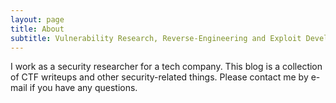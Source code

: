 ```yaml
---
layout: page
title: About
subtitle: Vulnerability Research, Reverse-Engineering and Exploit Development
---
```


I work as a security researcher for a tech company. This blog is a collection of CTF writeups and other security-related things. Please contact me by e-mail if you have any questions.
